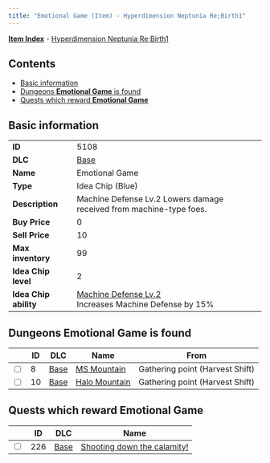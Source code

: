 ```yaml
---
title: "Emotional Game (Item) - Hyperdimension Neptunia Re;Birth1"
---
```


[**Item Index**](/neptunia/rb1/item/index.html) - [Hyperdimension Neptunia Re;Birth1](/neptunia/rb1)

## Contents

- [Basic information](#basic-information)
- [Dungeons **Emotional Game** is found](#dungeons-emotional-game-is-found)
- [Quests which reward **Emotional Game**](#quests-which-reward-emotional-game)

## Basic information

|   |   |
| -- | -- |
| **ID** | 5108 |
| **DLC** | [Base](/neptunia/rb1/dlc/1-base.html) |
| **Name** | Emotional Game |
| **Type** | Idea Chip (Blue) |
| **Description** | Machine Defense Lv.2 Lowers damage received from machine-type foes. |
| **Buy Price** | 0 |
| **Sell Price** | 10 |
| **Max inventory** | 99 |
| **Idea Chip level** | 2 |
| **Idea Chip ability** | [Machine Defense Lv.2](/neptunia/rb1/ability/1-9607-machine-defense-lv-2.html)<br />Increases Machine Defense by 15% |

## Dungeons **Emotional Game** is found

|    | ID | DLC | Name | From |
| -- | -- | --- | ---- | ---- |
| <input type="checkbox" id="rb1-dungeon-1-8" class="trackbox" /> | 8 | [Base](/neptunia/rb1/dlc/1-base.html) | [MS Mountain](/neptunia/rb1/dungeon/1-8-ms-mountain.html) | Gathering point (Harvest Shift) |
| <input type="checkbox" id="rb1-dungeon-1-10" class="trackbox" /> | 10 | [Base](/neptunia/rb1/dlc/1-base.html) | [Halo Mountain](/neptunia/rb1/dungeon/1-10-halo-mountain.html) | Gathering point (Harvest Shift) |

## Quests which reward **Emotional Game**

|    | ID | DLC | Name |
| -- | -- | --- | ---- |
| <input type="checkbox" id="rb1-quest-1-226" class="trackbox" /> | 226 | [Base](/neptunia/rb1/dlc/1-base.html) | [Shooting down the calamity!](/neptunia/rb1/quest/1-226-shooting-down-the-calamity.html) |
